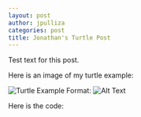```yaml
---
layout: post
author: jpulliza
categories: post
title: Jonathan's Turtle Post
---
```


Test text for this post.

Here is an image of my turtle example:

![Turtle Example](/images/logo.png)
Format: ![Alt Text](url)

Here is the code:

```python
